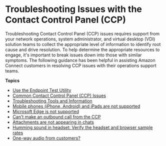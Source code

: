 # Troubleshooting Issues with the Contact Control Panel \(CCP\)<a name="troubleshooting"></a>

Troubleshooting Contact Control Panel \(CCP\) issues requires support from your network operations, system administrator, and virtual desktop \(VDI\) solution teams to collect the appropriate level of information to identify root cause and drive resolution\. To help determine the appropriate resources to engage, it's important to break issues down into those with similar symptoms\. The following guidance has been helpful in assisting Amazon Connect customers in resolving CCP issues with their operations support teams\.

**Topics**
+ [Use the Endpoint Test Utility](check-connectivity-tool.md)
+ [Common Contact Control Panel \(CCP\) Issues](common-ccp-issues.md)
+ [Troubleshooting Tools and Information](tools-and-info.md)
+ [Mobile phones \(iPhone, Android\) and iPads are not supported](mobile-devices-not-supported.md)
+ [Microsoft Edge is not supported](microsoft-edge-not-supported.md)
+ [Can't make an outbound call from the CCP](cant-make-outbound-call.md)
+ [Attachments are not appearing in chats](attachments-not-appearing.md)
+ [Humming sound in headset: Verify the headset and browser sample rates](verify-sample-rate.md)
+ [One\-way audio from customers?](one-way-audio-from-customers.md)
